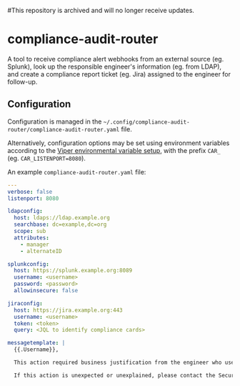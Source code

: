 #This repository is archived and will no longer receive updates.

# compliance-audit-router

A tool to receive compliance alert webhooks from an external source (eg. Splunk), look up the responsible engineer's information (eg. from LDAP), and create a compliance report ticket (eg. Jira) assigned to the engineer for follow-up.

## Configuration

Configuration is managed in the `~/.config/compliance-audit-router/compliance-audit-router.yaml` file.

Alternatively, configuration options may be set using environment variables according to the [Viper environmental variable setup](https://github.com/spf13/viper#working-with-environment-variables), with the prefix `CAR_` (eg. `CAR_LISTENPORT=8080`).

An example `compliance-audit-router.yaml` file:

```yaml
---
verbose: false
listenport: 8080

ldapconfig:
  host: ldaps://ldap.example.org
  searchbase: dc=example,dc=org
  scope: sub
  attributes:
    - manager
    - alternateID

splunkconfig:
  host: https://splunk.example.org:8089
  username: <username>
  password: <password>
  allowinsecure: false

jiraconfig:
  host: https://jira.example.org:443
  username: <username>
  token: <token>
  query: <JQL to identify compliance cards>

messagetemplate: |
  {{.Username}},

  This action required business justification from the engineer who used this access, and management approval.

  If this action is unexpected or unexplained, please contact the Security team immediately for further investigation.
```
